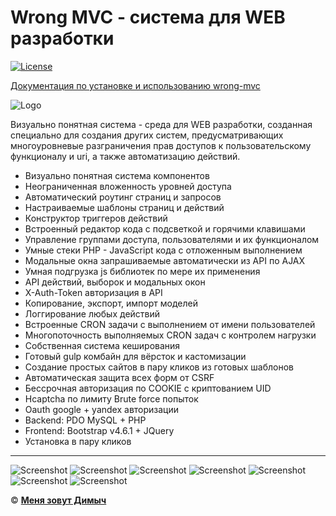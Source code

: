# Wrong MVC - система для WEB разработки

[![License](https://img.shields.io/badge/License-Apache%202-yellow.svg)](https://wrong-mvc.com/docs/_l_i_c_e_n_s_e_source.html)


[Документация по установке и использованию wrong-mvc](https://wrong-mvc.com/documentation)

![Logo](http://wrong-mvc.com/assets/system/img/wrong.png)

Визуально понятная система - среда для WEB разработки, созданная специально для создания других систем, предусматривающих многоуровневые разграничения прав доступов к пользовательскому функционалу и uri, а также автоматизацию действий.

+ Визуально понятная система компонентов
+ Неограниченная вложенность уровней доступа
+ Автоматический роутинг страниц и запросов
+ Настраиваемые шаблоны страниц и действий
+ Конструктор триггеров действий
+ Встроенный редактор кода с подсветкой и горячими клавишами
+ Управление группами доступа, пользователями и их функционалом
+ Умные стеки PHP - JavaScript кода с отложенным выполнением
+ Модальные окна запрашиваемые автоматически из API по AJAX
+ Умная подгрузка js библиотек по мере их применения
+ API действий, выборок и модальных окон
+ X-Auth-Token авторизация в API
+ Копирование, экспорт, импорт моделей
+ Логгирование любых действий
+ Встроенные CRON задачи с выполнением от имени пользователей
+ Многопоточность выполняемых CRON задач с контролем нагрузки
+ Собственная система кеширования
+ Готовый gulp комбайн для вёрсток и кастомизации
+ Создание простых сайтов в пару кликов из готовых шаблонов
+ Автоматическая защита всех форм от CSRF
+ Бессрочная авторизация по COOKIE с криптованием UID
+ Hcaptcha по лимиту Brute force попыток
+ Oauth google + yandex авторизации
+ Backend: PDO MySQL + PHP
+ Frontend: Bootstrap v4.6.1 + JQuery
+ Установка в пару кликов

---

![Screenshot](http://wrong-mvc.com/assets/system/img/groups.png)
![Screenshot](http://wrong-mvc.com/assets/system/img/users.png)
![Screenshot](http://wrong-mvc.com/assets/system/img/templates.png)
![Screenshot](http://wrong-mvc.com/assets/system/img/selects.png)
![Screenshot](http://wrong-mvc.com/assets/system/img/modals.png)
![Screenshot](http://wrong-mvc.com/assets/system/img/actions.png)
![Screenshot](http://wrong-mvc.com/assets/system/img/cron.png)

© **[Меня зовут Димыч](https://t.me/tdsdm)**

